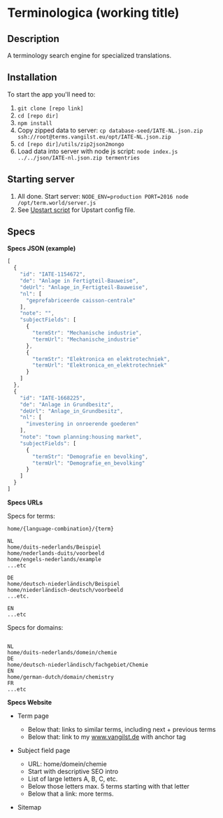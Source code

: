 # Terminologica (working title)

## Description
A terminology search engine for specialized translations.

## Installation

To start the app you'll need to:
1. `git clone [repo link]`
2. `cd [repo dir]`
3. `npm install`
4. Copy zipped data to server: `cp database-seed/IATE-NL.json.zip ssh://root@terms.vangilst.eu/opt/IATE-NL.json.zip`
5. `cd [repo dir]/utils/zip2json2mongo`
6. Load data into server with node js script: `node index.js ../../json/IATE-nl.json.zip termentries`

## Starting server

1. All done. Start server: `NODE_ENV=production PORT=2016 node /opt/term.world/server.js`
2. See [Upstart script](https://gist.github.com/vnglst/326efb4dfc1245ac89ca) for Upstart config file.

## Specs

**Specs JSON (example)**

```javascript
[
  {
    "id": "IATE-1154672",
    "de": "Anlage in Fertigteil-Bauweise",
    "deUrl": "Anlage_in_Fertigteil-Bauweise",
    "nl": [
      "geprefabriceerde caisson-centrale"
    ],
    "note": "",
    "subjectFields": [
      {
        "termStr": "Mechanische industrie",
        "termUrl": "Mechanische_industrie"
      },
      {
        "termStr": "Elektronica en elektrotechniek",
        "termUrl": "Elektronica_en_elektrotechniek"
      }
    ]
  },
  {
    "id": "IATE-1668225",
    "de": "Anlage in Grundbesitz",
    "deUrl": "Anlage_in_Grundbesitz",
    "nl": [
      "investering in onroerende goederen"
    ],
    "note": "town planning:housing market",
    "subjectFields": [
      {
        "termStr": "Demografie en bevolking",
        "termUrl": "Demografie_en_bevolking"
      }
    ]
  }
]
```

**Specs URLs**

Specs for terms:

```url
home/{language-combination}/{term}

NL
home/duits-nederlands/Beispiel
home/nederlands-duits/voorbeeld
home/engels-nederlands/example
...etc

DE
home/deutsch-niederländisch/Beispiel
home/niederländisch-deutsch/voorbeeld
...etc.

EN
...etc
```

Specs for domains:

```url

NL
home/duits-nederlands/domein/chemie
DE
home/deutsch-niederländisch/fachgebiet/Chemie
EN
home/german-dutch/domain/chemistry
FR
...etc
```

**Specs Website**

- Term page
  - Below that: links to similar terms, including next + previous terms
  - Below that: link to my www.vangilst.de with anchor tag

- Subject field page
  - URL: home/domein/chemie
  - Start with descriptive SEO intro
  - List of large letters A, B, C, etc.
  - Below those letters max. 5 terms starting with that letter
  - Below that a link: more terms.

- Sitemap
